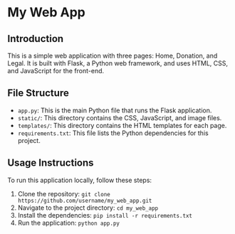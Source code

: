# My Web App

## Introduction
This is a simple web application with three pages: Home, Donation, and Legal. It is built with Flask, a Python web framework, and uses HTML, CSS, and JavaScript for the front-end.

## File Structure
- `app.py`: This is the main Python file that runs the Flask application.
- `static/`: This directory contains the CSS, JavaScript, and image files.
- `templates/`: This directory contains the HTML templates for each page.
- `requirements.txt`: This file lists the Python dependencies for this project.

## Usage Instructions
To run this application locally, follow these steps:
1. Clone the repository: `git clone https://github.com/username/my_web_app.git`
2. Navigate to the project directory: `cd my_web_app`
3. Install the dependencies: `pip install -r requirements.txt`
4. Run the application: `python app.py`
